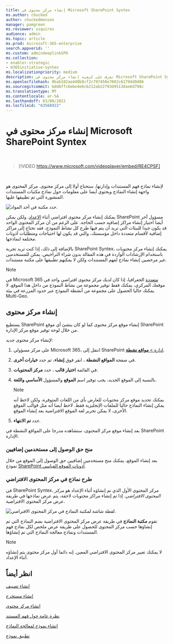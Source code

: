 ```yaml
---
title: إنشاء مركز محتوى في Microsoft SharePoint Syntex
ms.author: chucked
author: chuckedmonson
manager: pamgreen
ms.reviewer: ssquires
audience: admin
ms.topic: article
ms.prod: microsoft-365-enterprise
search.appverid: ''
ms.custom: admindeeplinkSPO
ms.collection:
- enabler-strategic
- m365initiative-syntex
ms.localizationpriority: medium
description: تعرف على كيفية إنشاء مركز محتوى في Microsoft SharePoint Syntex.
ms.openlocfilehash: 0bab102ae440b8cf2c797458e7602c61794d0d06
ms.sourcegitcommit: bdd6ffc6ebe4e6cb212ab22793d9513dae6d798c
ms.translationtype: MT
ms.contentlocale: ar-SA
ms.lasthandoff: 03/08/2022
ms.locfileid: "63568922"
---
```

# <a name="create-a-content-center-in-microsoft-sharepoint-syntex"></a>إنشاء مركز محتوى في Microsoft SharePoint Syntex


</br>

> [!VIDEO https://www.microsoft.com/videoplayer/embed/RE4CPSF]

</br>

لإنشاء نماذج فهم المستندات وإدارتها، ستحتاج أولا إلى مركز محتوى. مركز المحتوى هو واجهة إنشاء النماذج ويحتوي أيضا على معلومات حول نماذج مكتبات المستندات المنشورة التي تم تطبيقها عليها.

   ![حدد مكتبة في أحد المواد.](../media/content-understanding/content-center-page.png)

يمكنك إنشاء مركز محتوى افتراضي أثناء [الإعداد](set-up-content-understanding.md). ولكن يمكن SharePoint مسؤول آخر أيضا اختيار إنشاء مراكز إضافية حسب الحاجة. على الرغم من أن مركز المحتوى الواحد قد يكون جيدا للبيئات التي تريد أن يتم فيها طرح كل نشاط النموذج، فقد تحتاج إلى مراكز إضافية لأقسام متعددة داخل مؤسستك، والتي قد يكون لها احتياجات ومتطلبات أذونات مختلفة لنماذجها.

بالإضافة إلى ذلك، إذا كنت تريد تجربة SharePoint Syntex، يمكنك إنشاء مركز محتويات باستخدام الإرشادات الواردة في هذه المقالة بدون شراء التراخيص. يمكن للمستخدمين غير مرخصين إنشاء نماذج لفهم المستندات ولكن لا يمكنهم تطبيقها على مكتبة مستندات.

> [!NOTE]
> في Microsoft 365 [متعددة](../enterprise/microsoft-365-multi-geo.md) الجغرافيا، إذا كان لديك مركز محتوى افتراضي واحد في موقعك المركزي، يمكنك فقط توفير مجموعة من نشاط النموذج من داخل هذا الموقع. لا يمكنك حاليا الحصول على مجموعة من أنشطة النموذج عبر حدود المزرعة في بيئة Multi-Geo. 

## <a name="create-a-content-center"></a>إنشاء مركز محتوى

يستطيع SharePoint إنشاء موقع مركز محتوى كما لو كان ينشئ أي موقع SharePoint من خلال [](/sharepoint/create-site-collection) لوحة توفير موقع مركز الإدارة.

لإنشاء مركز محتوى جديد:

1. على مركز مسؤولي Microsoft 365، انتقل إلى SharePoint <a href="https://go.microsoft.com/fwlink/?linkid=2185220" target="_blank">إدارة > **مواقع نشطة**</a>.

2. في صفحة **المواقع النشطة** ، انقر فوق **إنشاء**، ثم حدد **خيارات أخرى**.

3. في القائمة **اختيار قالب** ، حدد **مركز المحتويات**.

4. بالنسبة إلى الموقع الجديد، يجب توفير اسم **الموقع** والمسؤول **الأساسي** **واللغة**.</br>

   > [!NOTE] 
   > يمكنك تحديد موقع مركز محتويات للعارض بأي من اللغات المتوفرة، ولكن لاحظ أنه يمكن إنشاء النماذج حاليا للملفات الإنجليزية فقط. لاحظ أيضا أنه مثل قوالب الموقع الأخرى، لا يمكن تحرير لغة الموقع الافتراضية بعد إنشاء الموقع.

5. حدد **تم الانتهاء**.
 
بعد إنشاء موقع مركز المحتوى، ستشاهده مدرجا على المواقع <a href="https://go.microsoft.com/fwlink/?linkid=2185220" target="_blank"></a> النشطة في SharePoint الإدارة. 

### <a name="give-access-to-additional-users"></a>منح حق الوصول إلى مستخدمين إضافيين
 
بعد إنشاء الموقع، يمكنك منح مستخدمين إضافيين حق الوصول إلى الموقع من خلال نموذج [SharePoint أذونات الموقع القياسي](/sharepoint/modern-experience-sharing-permissions).

### <a name="roll-up-of-models-in-the-default-content-center"></a>طرح نماذج في مركز المحتوى الافتراضي

في SharePoint Syntex، مركز المحتوى الأول الذي تم إنشاؤه أثناء الإعداد هو *مركز المحتوى الافتراضي*. إذا تم إنشاء مراكز محتويات لاحقة، يتم عرض نماذجها في طريقة عرض مركز المحتوى الافتراضية.

![لقطة شاشة لمكتبة النماذج في مركز المحتوى الافتراضي.](../media/content-understanding/model-library-default-content-center.png)

تقوم **مكتبة النماذج** في طريقة عرض مركز المحتوى الافتراضية بضم النماذج التي تم إنشاؤها حسب مركز المحتوى للحصول على طريقة عرض ملخص لكل نماذج فهم المستندات ونماذج معالجة النماذج التي تم إنشاؤها.

> [!NOTE]
> لا يمكنك تغيير مركز المحتوى الافتراضي المعين. إنه دائما أول مركز محتوى يتم إنشاؤه أثناء الإعداد. 

## <a name="see-also"></a>انظر أيضاً
[إنشاء تصنيف](create-a-classifier.md)

[إنشاء مستخرج](create-an-extractor.md)

[إنشاء مركز محتوى](create-a-content-center.md)

[نظرة عامة حول فهم المستند](document-understanding-overview.md)

[إنشاء نموذج لمعالجة النماذج](create-a-form-processing-model.md)

[تطبيق نموذج](apply-a-model.md)